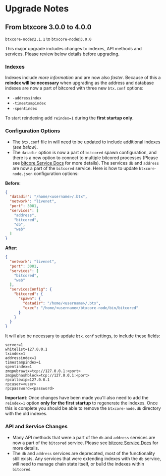 # Upgrade Notes

## From btxcore 3.0.0 to 4.0.0

`btxcore-node@2.1.1` to `btxcore-node@3.0.0`

This major upgrade includes changes to indexes, API methods and services. Please review below details before upgrading.

### Indexes

Indexes include *more information* and are now also *faster*. Because of this a **reindex will be necessary** when upgrading as the address and database indexes are now a part of bitcored with three new `btx.conf` options:
- `-addressindex`
- `-timestampindex`
- `-spentindex`

To start reindexing add `reindex=1` during the **first startup only**.

### Configuration Options

- The `btx.conf` file in will need to be updated to include additional indexes *(see below)*.
- The `datadir` option is now a part of `bitcored` spawn configuration, and there is a new option to connect to multiple bitcored processes (Please see [bitcore Service Docs](services/bitcored.md) for more details). The services `db` and `address` are now a part of the `bitcored` service. Here is how to update `btxcore-node.json` configuration options:

**Before**:
```json
{
  "datadir": "/home/<username>/.btx",
  "network": "livenet",
  "port": 3001,
  "services": [
    "address",
    "bitcored",
    "db",
    "web"
  ]
}
```

**After**:
```json
{
  "network": "livenet",
  "port": 3001,
  "services": [
    "bitcored",
    "web"
  ],
  "servicesConfig": {
    "bitcored": {
      "spawn": {
        "datadir": "/home/<username>/.btx",
        "exec": "/home/<username>/btxcore-node/bin/bitcored"
      }
    }
  }
}
```

It will also be necessary to update `btx.conf` settings, to include these fields:
```
server=1
whitelist=127.0.0.1
txindex=1
addressindex=1
timestampindex=1
spentindex=1
zmqpubrawtx=tcp://127.0.0.1:<port>
zmqpubhashblock=tcp://127.0.0.1:<port>
rpcallowip=127.0.0.1
rpcuser=<user>
rpcpassword=<password>
```

**Important**: Once changes have been made you'll also need to add the `reindex=1` option **only for the first startup** to regenerate the indexes. Once this is complete you should be able to remove the `btxcore-node.db` directory with the old indexes.

### API and Service Changes
- Many API methods that were a part of the `db` and `address` services are now a part of the `bitcored` service. Please see [bitcore Service Docs](services/bitcored.md) for more details.
- The `db` and `address` services are deprecated, most of the functionality still exists. Any services that were extending indexes with the `db` service, will need to manage chain state itself, or build the indexes within `bitcored`.
